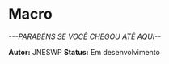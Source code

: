 # Macro



*---PARABÉNS SE VOCÊ CHEGOU ATÉ AQUI--*

**Autor:** JNESWP 
**Status:** Em desenvolvimento  